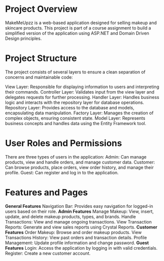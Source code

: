 # Project Overview
MakeMeUpzz is a web-based application designed for selling makeup and skincare products. This project is part of a course assignment to build a simplified version of the application using ASP.NET and Domain Driven Design principles.

# Project Structure
The project consists of several layers to ensure a clean separation of concerns and maintainable code:

View Layer: Responsible for displaying information to users and interpreting their commands.
Controller Layer: Validates input from the view layer and delegates requests for further processing.
Handler Layer: Handles business logic and interacts with the repository layer for database operations.
Repository Layer: Provides access to the database and models, encapsulating data manipulation.
Factory Layer: Manages the creation of complex objects, ensuring consistent state.
Model Layer: Represents business concepts and handles data using the Entity Framework tool.

# User Roles and Permissions
There are three types of users in the application:
Admin: Can manage products, view and handle orders, and manage customer data.
Customer: Can browse products, place orders, view order history, and manage their profile.
Guest: Can register and log in to the application.

# Features and Pages
**General Features**
Navigation Bar: Provides easy navigation for logged-in users based on their role.
**Admin Features**
Manage Makeup: View, insert, update, and delete makeup products, types, and brands.
Handle Transactions: View and manage ongoing transactions.
View Transaction Reports: Generate and view sales reports using Crystal Reports.
**Customer Features**
Order Makeup: Browse and order makeup products.
View Transactions History: View past orders and transaction details.
Profile Management: Update profile information and change password.
**Guest Features**
Login: Access the application by logging in with valid credentials.
Register: Create a new customer account.
